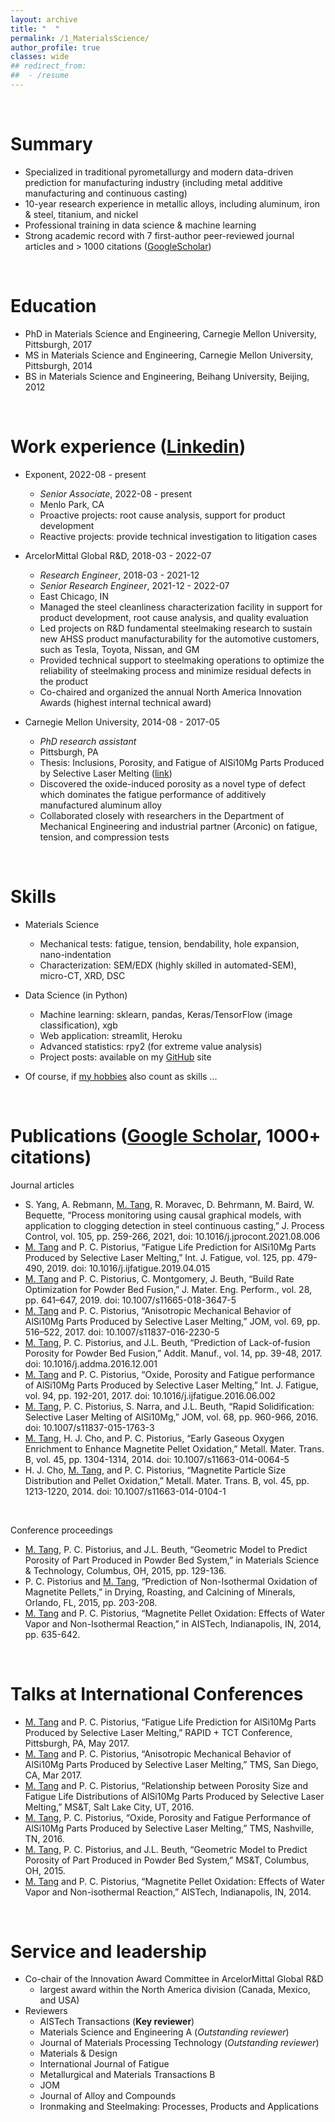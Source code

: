 ```yaml
---
layout: archive
title: "  "
permalink: /1_MaterialsScience/
author_profile: true
classes: wide
## redirect_from:
##  - /resume
---
```


<!-- {% include base_path %} -->

<!---
CV [[PDF](/files/CV_MingTang.pdf)]  *Updated on May 2nd, 2022*
--->

<br/>

Summary
======
- Specialized in traditional pyrometallurgy and modern data-driven prediction for manufacturing industry (including metal additive manufacturing and continuous casting)
- 10-year research experience in metallic alloys, including aluminum, iron & steel, titanium, and nickel
- Professional training in data science & machine learning
- Strong academic record with 7 first-author peer-reviewed journal articles and > 1000 citations ([GoogleScholar](https://scholar.google.com/citations?user=Bt8IkjIAAAAJ&hl=en))

<br/>

Education
======
- PhD in Materials Science and Engineering, Carnegie Mellon University, Pittsburgh, 2017
- MS in Materials Science and Engineering, Carnegie Mellon University, Pittsburgh, 2014
- BS in Materials Science and Engineering, Beihang University, Beijing, 2012

<br/>

Work experience ([Linkedin](https://www.linkedin.com/in/tangming1990/))
======

- Exponent, 2022-08 - present
  - *Senior Associate*, 2022-08 - present
  - Menlo Park, CA
  - Proactive projects: root cause analysis, support for product development
  - Reactive projects: provide technical investigation to litigation cases


- ArcelorMittal Global R&D, 2018-03 - 2022-07
  -	*Research Engineer*, 2018-03 - 2021-12
  -	*Senior Research Engineer*, 2021-12 - 2022-07
  - East Chicago, IN
  - Managed the steel cleanliness characterization facility in support for product development, root cause analysis, and quality evaluation
  - Led projects on R&D fundamental steelmaking research to sustain new AHSS product manufacturability for the automotive customers, such as Tesla, Toyota, Nissan, and GM
  - Provided technical support to steelmaking operations to optimize the reliability of steelmaking process and minimize residual defects in the product
  - Co-chaired and organized the annual North America Innovation Awards (highest internal technical award)


- Carnegie Mellon University, 2014-08 - 2017-05
  - *PhD research assistant*
  - Pittsburgh, PA
  - Thesis: Inclusions, Porosity, and Fatigue of AlSi10Mg Parts Produced by Selective Laser Melting ([link](https://kilthub.cmu.edu/articles/thesis/Inclusions_Porosity_and_Fatigue_of_AlSi10Mg_Parts_Produced_by_Selective_Laser_Melting/6720185))
  - Discovered the oxide-induced porosity as a novel type of defect which dominates the fatigue performance of additively manufactured aluminum alloy
  - Collaborated closely with researchers in the Department of Mechanical Engineering and industrial partner (Arconic) on fatigue, tension, and compression tests

<br/>

Skills
======
- Materials Science
  - Mechanical tests: fatigue, tension, bendability, hole expansion, nano-indentation
  - Characterization: SEM/EDX (highly skilled in automated-SEM), micro-CT, XRD, DSC


- Data Science (in Python)
  - Machine learning: sklearn, pandas, Keras/TensorFlow (image classification), xgb
  - Web application: streamlit, Heroku
  - Advanced statistics: rpy2 (for extreme value analysis)
  - Project posts: available on my [GitHub](https://tangming2008.github.io//2_DataScience/) site


- Of course, if [my hobbies](https://tangming2008.github.io//) also count as skills ...

<br/>

Publications ([Google Scholar](https://scholar.google.com/citations?user=Bt8IkjIAAAAJ&hl=en), 1000+ citations)
======
Journal articles
- S. Yang, A. Rebmann, <ins>M. Tang</ins>, R. Moravec, D. Behrmann, M. Baird, W. Bequette, “Process monitoring using causal graphical models, with application to clogging detection in steel continuous casting,” J. Process Control, vol. 105, pp. 259-266, 2021, doi: 10.1016/j.jprocont.2021.08.006
- <ins>M. Tang</ins> and P. C. Pistorius, “Fatigue Life Prediction for AlSi10Mg Parts Produced by Selective Laser Melting,” Int. J. Fatigue, vol. 125, pp. 479-490, 2019. doi: 10.1016/j.ijfatigue.2019.04.015
- <ins>M. Tang</ins> and P. C. Pistorius, C. Montgomery, J. Beuth, “Build Rate Optimization for Powder Bed Fusion,” J. Mater. Eng. Perform., vol. 28, pp. 641–647, 2019. doi: 10.1007/s11665-018-3647-5
- <ins>M. Tang</ins> and P. C. Pistorius, “Anisotropic Mechanical Behavior of AlSi10Mg Parts Produced by Selective Laser Melting,” JOM, vol. 69, pp. 516–522, 2017. doi: 10.1007/s11837-016-2230-5
- <ins>M. Tang</ins>, P. C. Pistorius, and J.L. Beuth, “Prediction of Lack-of-fusion Porosity for Powder Bed Fusion,” Addit. Manuf., vol. 14, pp. 39-48, 2017. doi: 10.1016/j.addma.2016.12.001
- <ins>M. Tang</ins> and P. C. Pistorius, “Oxide, Porosity and Fatigue performance of AlSi10Mg Parts Produced by Selective Laser Melting,” Int. J. Fatigue, vol. 94, pp. 192-201, 2017. doi: 10.1016/j.ijfatigue.2016.06.002
- <ins>M. Tang</ins>, P. C. Pistorius, S. Narra, and J.L. Beuth, “Rapid Solidification: Selective Laser Melting of AlSi10Mg,” JOM, vol. 68, pp. 960-966, 2016. doi: 10.1007/s11837-015-1763-3
- <ins>M. Tang</ins>, H. J. Cho, and P. C. Pistorius, “Early Gaseous Oxygen Enrichment to Enhance Magnetite Pellet Oxidation,” Metall. Mater. Trans. B, vol. 45, pp. 1304-1314, 2014. doi: 10.1007/s11663-014-0064-5
- H. J. Cho, <ins>M. Tang</ins>, and P. C. Pistorius, “Magnetite Particle Size Distribution and Pellet Oxidation,” Metall. Mater. Trans. B, vol. 45, pp. 1213-1220, 2014. doi: 10.1007/s11663-014-0104-1

<br/>

Conference proceedings
- <ins>M. Tang</ins>, P. C. Pistorius, and J.L. Beuth, “Geometric Model to Predict Porosity of Part Produced in Powder Bed System,” in Materials Science & Technology, Columbus, OH, 2015, pp. 129-136.
- P. C. Pistorius and <ins>M. Tang</ins>, “Prediction of Non-Isothermal Oxidation of Magnetite Pellets,” in Drying, Roasting, and Calcining of Minerals, Orlando, FL, 2015, pp. 203-208.
- <ins>M. Tang</ins> and P. C. Pistorius, “Magnetite Pellet Oxidation: Effects of Water Vapor and Non-Isothermal Reaction,” in AISTech, Indianapolis, IN, 2014, pp. 635-642.

<!--
  <ul>{% for post in site.publications %}
    {% include archive-single-cv.html %}
  {% endfor %}</ul>
-->

<br/>

Talks at International Conferences
======
- <ins>M. Tang</ins> and P. C. Pistorius, “Fatigue Life Prediction for AlSi10Mg Parts Produced by Selective Laser Melting,” RAPID + TCT Conference, Pittsburgh, PA, May 2017.
- <ins>M. Tang</ins> and P. C. Pistorius, “Anisotropic Mechanical Behavior of AlSi10Mg Parts Produced by Selective Laser Melting,” TMS, San Diego, CA, Mar 2017.
- <ins>M. Tang</ins> and P. C. Pistorius, “Relationship between Porosity Size and Fatigue Life Distributions of AlSi10Mg Parts Produced by Selective Laser Melting,” MS&T, Salt Lake City, UT, 2016.
- <ins>M. Tang</ins>, P. C. Pistorius, “Oxide, Porosity and Fatigue Performance of AlSi10Mg Parts Produced by Selective Laser Melting,” TMS, Nashville, TN, 2016.
- <ins>M. Tang</ins>, P. C. Pistorius, and J.L. Beuth, “Geometric Model to Predict Porosity of Part Produced in Powder Bed System,” MS&T, Columbus, OH, 2015.
- <ins>M. Tang</ins> and P. C. Pistorius, “Magnetite Pellet Oxidation: Effects of Water Vapor and Non-isothermal Reaction,” AISTech, Indianapolis, IN, 2014.

<!--
  <ul>{% for post in site.talks %}
    {% include archive-single-talk-cv.html %}
  {% endfor %}</ul>
-->


<!--
Teaching
======
  <ul>{% for post in site.teaching %}
    {% include archive-single-cv.html %}
  {% endfor %}</ul>
-->

<br/>

Service and leadership
======
  - Co-chair of the Innovation Award Committee in ArcelorMittal Global R&D
    - largest award within the North America division (Canada, Mexico, and USA)
  - Reviewers
    - AISTech Transactions (**Key reviewer**)
    - Materials Science and Engineering A (*Outstanding reviewer*)
    - Journal of Materials Processing Technology (*Outstanding reviewer*)
    - Materials & Design
    - International Journal of Fatigue
    - Metallurgical and Materials Transactions B
    - JOM
    - Journal of Alloy and Compounds
    - Ironmaking and Steelmaking: Processes, Products and Applications
